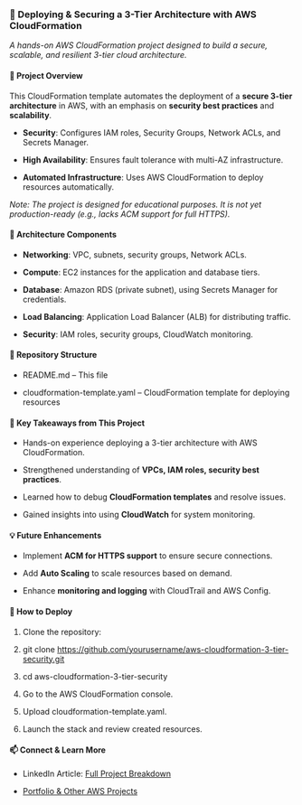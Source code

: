 ### **🚀 Deploying & Securing a 3-Tier Architecture with AWS CloudFormation**

_A hands-on AWS CloudFormation project designed to build a secure, scalable, and resilient 3-tier cloud architecture._

#### **📌 Project Overview**

This CloudFormation template automates the deployment of a **secure 3-tier architecture** in AWS, with an emphasis on **security best practices** and **scalability**.

*   **Security**: Configures IAM roles, Security Groups, Network ACLs, and Secrets Manager.
    
*   **High Availability**: Ensures fault tolerance with multi-AZ infrastructure.
    
*   **Automated Infrastructure**: Uses AWS CloudFormation to deploy resources automatically.
    

_Note: The project is designed for educational purposes. It is not yet production-ready (e.g., lacks ACM support for full HTTPS)._

#### **🔧 Architecture Components**

*   **Networking**: VPC, subnets, security groups, Network ACLs.
    
*   **Compute**: EC2 instances for the application and database tiers.
    
*   **Database**: Amazon RDS (private subnet), using Secrets Manager for credentials.
    
*   **Load Balancing**: Application Load Balancer (ALB) for distributing traffic.
    
*   **Security**: IAM roles, security groups, CloudWatch monitoring.
    

#### **📂 Repository Structure**

*   README.md – This file
    
*   cloudformation-template.yaml – CloudFormation template for deploying resources
    

#### **🚀 Key Takeaways from This Project**

*   Hands-on experience deploying a 3-tier architecture with AWS CloudFormation.
    
*   Strengthened understanding of **VPCs, IAM roles, security best practices**.
    
*   Learned how to debug **CloudFormation templates** and resolve issues.
    
*   Gained insights into using **CloudWatch** for system monitoring.
    

#### **💡 Future Enhancements**

*   Implement **ACM for HTTPS support** to ensure secure connections.
    
*   Add **Auto Scaling** to scale resources based on demand.
    
*   Enhance **monitoring and logging** with CloudTrail and AWS Config.
    

#### **📜 How to Deploy**

1.  Clone the repository:

2.  git clone https://github.com/yourusername/aws-cloudformation-3-tier-security.git
3.  cd aws-cloudformation-3-tier-security
    
4.  Go to the AWS CloudFormation console.
    
5.  Upload cloudformation-template.yaml.
    
6.  Launch the stack and review created resources.
    

#### **📫 Connect & Learn More**

*   LinkedIn Article: [Full Project Breakdown](https://www.linkedin.com/pulse/deploying-securing-3-tier-architectures-aws-joey-acosta-aom3c/?trackingId=yon6XSOLRPWgLY%2FvZ3ChgQ%3D%3D)
    
*   [Portfolio & Other AWS Projects](https://learn.nextwork.org/portfolio)
